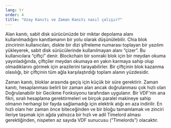 ```yaml
---
lang: tr
order: 4
title: "Uzay Kanıtı ve Zaman Kanıtı nasıl çalışır?"
---
```


Alan kanıtı, sabit disk sürücünüzde bir miktar depolama alanı kullanılmadığını kanıtlamanın bir yolu olarak düşünülebilir. Chia blok zincirinin kullanıcıları, diskte bir dizi şifreleme numarası toplayan bir yazılım yükleyerek, sabit disk sürücülerinde kullanılmayan alanı “çizer”. Bu kullanıcılara “çiftçi” denir. Blockchain bir sonraki blok için bir meydan okuma yayınladığında, çiftçiler meydan okumaya en yakın karmaya sahip olup olmadıklarını görmek için arazilerini tarayabilirler. Bir çiftçinin blok kazanma olasılığı, bir çiftçinin tüm ağla karşılaştırdığı toplam alanın yüzdesidir.

Zaman kanıtı, bloklar arasında geçiş için küçük bir süre gerektirir. Zaman kanıtı, hesaplanması belirli bir zaman alan ancak doğrulanması çok hızlı olan Doğrulanabilir bir Gecikme Fonksiyonu tarafından uygulanır. Bir VDF'nin ana fikri, sıralı hesaplama gerektirmeleri ve birçok paralel makineye sahip olmanın herhangi bir fayda sağlamadığı için elektrik atığı en aza indirilir. En hızlı olanı her zaman önce biteceğinden ve bir bloğu tamamlamak ve zinciri ileriye taşımak için ağda yalnızca bir hızlı ve adil Timelord alması gerektiğinden, nispeten az sayıda VDF sunucusu (“Timelords”) olacaktır.
